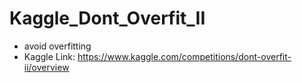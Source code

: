 # Kaggle_Dont_Overfit_II
- avoid overfitting
- Kaggle Link: https://www.kaggle.com/competitions/dont-overfit-ii/overview
